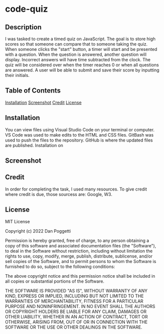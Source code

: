 # code-quiz

## Description
I was tasked to create a timed quiz on JavaScript. The goal is to store high scores so that someone can compare that to someone taking the quiz. When someone clicks the "start" button, a timer will start and be presented with a question. When the question is answered, another question will display. Incorrect answers will have time subtracted from the clock. The quiz will be considered over when the timer reaches 0 or when all questions are answered. A user will be able to submit and save their score by inputting their initials.

## Table of Contents
[Installation](#installation)
[Screenshot](#screenshot)
[Credit](#credit)
[License](#license)

## Installation
You can view files using Visual Studio Code on your terminal or computer.
VS Code was used to make edits to the HTML and CSS files.
GitBash was used to push the files to the repository.
GitHub is where the updated files are published.
Installation on 

## Screenshot

## Credit
In order for completing the task, I used many resources. To give credit where credit is due, those sourcess are: Google, W3.

## License
MIT License

Copyright (c) 2022 Dan Poggetti

Permission is hereby granted, free of charge, to any person obtaining a copy
of this software and associated documentation files (the "Software"), to deal
in the Software without restriction, including without limitation the rights
to use, copy, modify, merge, publish, distribute, sublicense, and/or sell
copies of the Software, and to permit persons to whom the Software is
furnished to do so, subject to the following conditions:

The above copyright notice and this permission notice shall be included in all
copies or substantial portions of the Software.

THE SOFTWARE IS PROVIDED "AS IS", WITHOUT WARRANTY OF ANY KIND, EXPRESS OR
IMPLIED, INCLUDING BUT NOT LIMITED TO THE WARRANTIES OF MERCHANTABILITY,
FITNESS FOR A PARTICULAR PURPOSE AND NONINFRINGEMENT. IN NO EVENT SHALL THE
AUTHORS OR COPYRIGHT HOLDERS BE LIABLE FOR ANY CLAIM, DAMAGES OR OTHER
LIABILITY, WHETHER IN AN ACTION OF CONTRACT, TORT OR OTHERWISE, ARISING FROM,
OUT OF OR IN CONNECTION WITH THE SOFTWARE OR THE USE OR OTHER DEALINGS IN THE
SOFTWARE.
